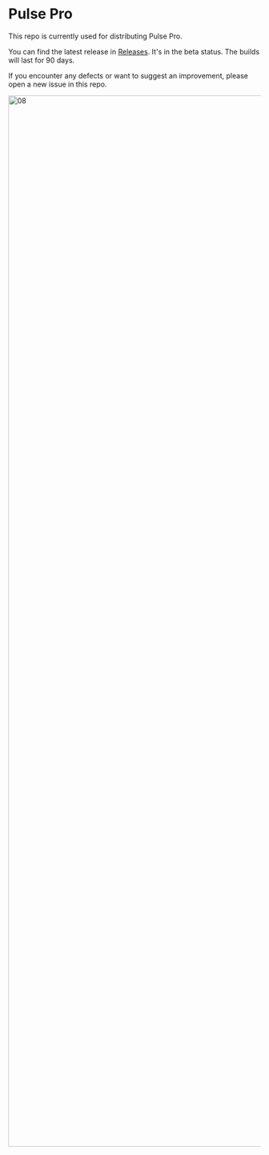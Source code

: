 # Pulse Pro

This repo is currently used for distributing Pulse Pro.

You can find the latest release in [Releases](https://github.com/kean/PulsePro/releases). It's in the beta status. The builds will last for 90 days.

If you encounter any defects or want to suggest an improvement, please open a new issue in this repo.

<img width="2100" alt="08" src="https://user-images.githubusercontent.com/1567433/140942189-45ad5be6-6462-46d2-82e5-1c9a228c53a9.png">
